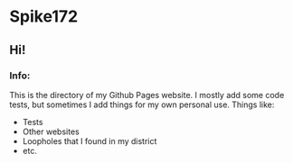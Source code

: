 # Spike172
## Hi!
### Info:
This is the directory of my Github Pages website. I mostly add some code tests, but sometimes I add things for my own personal use. Things like:
- Tests
- Other websites
- Loopholes that I found in my district
- etc.
